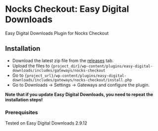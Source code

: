 # Nocks Checkout: Easy Digital Downloads

Easy Digital Downloads Plugin for Nocks Checkout

## Installation

* Download the latest zip file from the [releases](https://github.com/nocksapp/checkout-easy-digital-downloads/releases) tab.
* Upload the files to `{project_dir}/wp-content/plugins/easy-digital-downloads/includes/gateways/nocks-checkout`
* Go to `{project_url}/wp-content/plugins/easy-digital-downloads/includes/gateways/nocks-checkout/install.php`
* Go to Downloads -> Settings -> Gateways and configure the plugin.

**Note that if you update Easy Digital Downloads, you need to repeat the installation steps!**

### Prerequisites

Tested on Easy Digital Downloads 2.9.12
